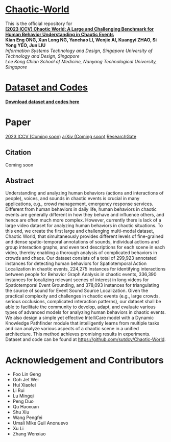 # [Chaotic-World]([https://sutdcv.github.io/Animal-Kingdom](https://github.com/sutdcv/Chaotic-World))

This is the official repository for <br/>**[[2023 ICCV] Chaotic World: A Large and Challenging Benchmark for Human Behavior Understanding in Chaotic Events]()**
<br/>**Kian Eng ONG, Xun Long NG, Yanchao LI, Wenjie AI, Kuangyi ZHAO, Si Yong YEO, Jun LIU**
<br/>*Information Systems Technology and Design, Singapore University of Technology and Design, Singapore*
<br/>*Lee Kong Chian School of Medicine, Nanyang Technological University, Singapore*

# [Dataset and Codes](https://forms.office.com/r/4pvkiZsVKz)
**[Download dataset and codes here](https://forms.office.com/r/4pvkiZsVKz)**


# Paper
[2023 ICCV (Coming soon)]() [arXiv (Coming soon)]()
[ResearchGate](https://www.researchgate.net/publication/373692522_Chaotic_World_A_Large_and_Challenging_Benchmark_for_Human_Behavior_Understanding_in_Chaotic_Events)

## Citation
Coming soon

## Abstract
Understanding and analyzing human behaviors (actions and interactions of people), voices, and sounds in chaotic events is crucial in many applications, e.g., crowd management, emergency response services. Different from human behaviors in daily life, human behaviors in chaotic events are generally different in how they behave and influence others, and hence are often much more complex. However, currently there is lack of a large video dataset for analyzing human behaviors in chaotic situations. To this end, we create the first large and challenging multi-modal dataset, Chaotic World, that simultaneously provides different levels of fine-grained and dense spatio-temporal annotations of sounds, individual actions and group interaction graphs, and even text descriptions for each scene in each video, thereby enabling a thorough analysis of complicated behaviors in crowds and chaos. Our dataset consists of a total of 299,923 annotated instances for detecting human behaviors for Spatiotemporal Action Localization in chaotic events, 224,275 instances for identifying interactions between people for Behavior Graph Analysis in chaotic events, 336,390 instances for localizing relevant scenes of interest in long videos for Spatiotemporal Event Grounding, and 378,093 instances for triangulating the source of sound for Event Sound Source Localization. Given the practical complexity and challenges in chaotic events (e.g., large crowds, serious occlusions, complicated interaction patterns), our dataset shall be able to facilitate the community to develop, adapt, and evaluate various types of advanced models for analyzing human behaviors in chaotic events. We also design a simple yet effective IntelliCare model with a Dynamic Knowledge Pathfinder module that intelligently learns from multiple tasks and can analyze various aspects of a chaotic scene in a unified architecture. This method achieves promising results in experiments. Dataset and code can be found at https://github.com/sutdcv/Chaotic-World.

# Acknowledgement and Contributors

- Foo Lin Geng
- Goh Jet Wei
- Hui Xiaofei
- Li Rui
- Lu Mingqi
- Peng Duo
- Qu Haoxuan
- Shu Xiu
- Wang Pengfei
- Umali Mike Guil Anonuevo
- Xu Li
- Zhang Wenxiao
